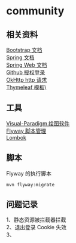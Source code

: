 # community
## 相关资料
[Bootstrap 文档](https://v3.bootcss.com/components/)\
[Spring 文档](https://spring.io/guides)\
[Spring Web 文档](https://docs.spring.io/spring/docs/5.2.0.RELEASE/spring-framework-reference/web.html#spring-web)\
[Github 授权登录](https://developer.github.com/apps/building-oauth-apps/creating-an-oauth-app/)\
[OkHttp http 请求](https://square.github.io/okhttp/)\
[Thymeleaf 模板](https://www.thymeleaf.org/doc/tutorials/3.0/usingthymeleaf.html)\

## 工具
[Visual-Paradigm 绘图软件](https://www.visual-paradigm.com/)\
[Flyway 脚本管理](https://flywaydb.org/getstarted/firststeps/maven)\
[Lombok ](https://projectlombok.org/)

## 脚本
Flyway 的执行脚本
```jshelllanguage
mvn flyway:migrate
```

## 问题记录
1、静态资源被拦截器拦截\
2、退出登录 Cookie 失效\
3、

